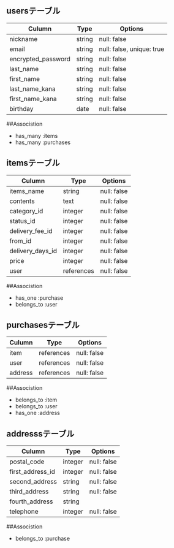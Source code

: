 ## usersテーブル 
| Culumn             | Type   | Options                   | 
| ------------------ | ------ | ------------------------- | 
| nickname           | string | null: false               | 
| email              | string | null: false, unique: true | 
| encrypted_password | string | null: false               |
| last_name          | string | null: false               |
| first_name         | string | null: false               |
| last_name_kana     | string | null: false               |
| first_name_kana    | string | null: false               |
| birthday           | date   | null: false               |

##Associstion
- has_many :items
- has_many :purchases

## itemsテーブル
| Culumn           | Type          | Options     | 
| --------------   | ------------- | ----------- | 
| items_name       | string        | null: false | 
| contents         | text          | null: false |
| category_id      | integer       | null: false |
| status_id        | integer       | null: false |
| delivery_fee_id  | integer       | null: false |
| from_id          | integer       | null: false |
| delivery_days_id | integer       | null: false |
| price            | integer       | null: false |
| user             | references    | null: false |

##Associstion
- has_one :purchase
- belongs_to :user

## purchasesテーブル
| Culumn    | Type       | Options     | 
| --------- | ---------- | ----------- | 
| item      | references | null: false | 
| user      | references | null: false | 
| address   | references | null: false | 

##Associstion
- belongs_to :item
- belongs_to :user
- has_one :address

## addresssテーブル
| Culumn            | Type       | Options     | 
| ----------------- | ---------- | ----------- | 
| postal_code       | integer    | null: false | 
| first_address_id  | integer    | null: false | 
| second_address    | string     | null: false | 
| third_address     | string     | null: false | 
| fourth_address    | string     |             | 
| telephone         | integer    | null: false | 

##Associstion
- belongs_to :purchase

